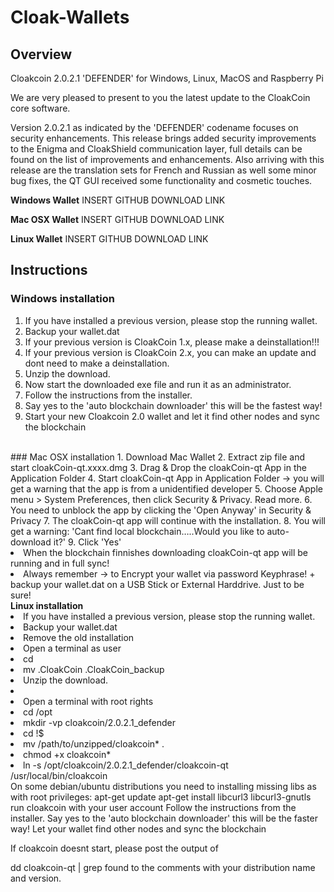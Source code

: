 # Cloak-Wallets
## Overview
Cloakcoin 2.0.2.1 'DEFENDER' for Windows, Linux, MacOS and Raspberry Pi
 
We are very pleased to present to you the latest update to the CloakCoin core software.
 
Version 2.0.2.1 as indicated by the 'DEFENDER' codename focuses on security enhancements. This release brings added security improvements to the Enigma and CloakShield communication layer, full details can be found on the list of improvements and enhancements.  Also arriving with this release are the translation sets for French and Russian as well some minor bug fixes, the QT GUI received some functionality and cosmetic touches.

**Windows Wallet**
INSERT GITHUB DOWNLOAD LINK

**Mac OSX Wallet**
INSERT GITHUB DOWNLOAD LINK

**Linux Wallet**
INSERT GITHUB DOWNLOAD LINK

## Instructions

### Windows installation
1. If you have installed a previous version, please stop the running wallet.
2. Backup your wallet.dat
3. If your previous version is CloakCoin 1.x, please make a deinstallation!!!
4. If your previous version is CloakCoin 2.x, you can make an update and dont need to make a deinstallation.
5. Unzip the download.
6. Now start the downloaded exe file and run it as an administrator.
7. Follow the instructions from the installer.
8. Say yes to the 'auto blockchain downloader' this will be the fastest way!
9. Start your new Cloakcoin 2.0 wallet and let it find other nodes and sync the blockchain
<br />
### Mac OSX installation
1. Download Mac Wallet
2. Extract zip file and start cloakCoin-qt.xxxx.dmg
3. Drag & Drop the cloakCoin-qt App in the Application Folder
4. Start cloakCoin-qt App in Application Folder -> you will get a warning that the app is from a unidentified developer
5. Choose Apple menu > System Preferences, then click Security & Privacy. Read more.
6. You need to unblock the app by clicking the 'Open Anyway' in Security & Privacy
7. The cloakCoin-qt app will continue with the installation.
8. You will get a warning: 'Cant find local blockchain…..Would you like to auto-download it?'
9. Click 'Yes'
<li>When the blockchain finnishes downloading cloakCoin-qt app will be running and in full sync!
<li>Always remember  -> to Encrypt your wallet via password Keyphrase! + backup your wallet.dat on a USB Stick or External Harddrive. Just to be sure!
<br />
<b>Linux installation</b><br />
<li>If you have installed a previous version, please stop the running wallet.</li>
<li>Backup your wallet.dat</li>
<li>Remove the old installation</li>
<li>Open a terminal as user</li>
<li>cd</li>
<li>mv .CloakCoin .CloakCoin_backup</li>
<li>Unzip the download.</li>
<li><li>Open a terminal with root rights</li>
<li>cd /opt</li>
<li>mkdir -vp cloakcoin/2.0.2.1_defender</li>
<li>cd !$</li>
<li>mv /path/to/unzipped/cloakcoin* .</li>
<li>chmod +x cloakcoin*</li>
<li>ln -s /opt/cloakcoin/2.0.2.1_defender/cloakcoin-qt /usr/local/bin/cloakcoin</li>
On some debian/ubuntu distributions you need to installing missing libs as with root privileges:
apt-get update
apt-get install libcurl3 libcurl3-gnutls
run cloakcoin with your user account
Follow the instructions from the installer.
Say yes to the 'auto blockchain downloader' this will be the faster way!
Let your wallet find other nodes and sync the blockchain


If cloakcoin doesnt start, please post the output of

dd cloakcoin-qt | grep found
to the comments with your distribution name and version.

<br />
